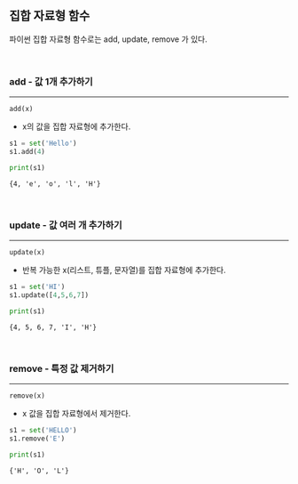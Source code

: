 

## 집합 자료형 함수

파이썬 집합 자료형 함수로는 add, update, remove 가 있다.

<br>

### add - 값 1개 추가하기
---

`add(x)`
- x의 값을 집합 자료형에 추가한다.
  
```python
s1 = set('Hello')
s1.add(4)

print(s1)
```

```text
{4, 'e', 'o', 'l', 'H'}
```

<br>

### update - 값 여러 개 추가하기
---

`update(x)`
- 반복 가능한 x(리스트, 튜플, 문자열)를 집합 자료형에 추가한다.
  
```python
s1 = set('HI')
s1.update([4,5,6,7])

print(s1)
```

```text
{4, 5, 6, 7, 'I', 'H'}
```

<br>

### remove - 특정 값 제거하기
---

`remove(x)`
- x 값을 집합 자료형에서 제거한다.
  
```python
s1 = set('HELLO')
s1.remove('E')

print(s1)
```

```text
{'H', 'O', 'L'}
```